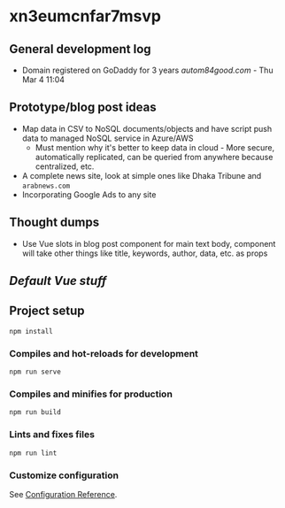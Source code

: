 # xn3eumcnfar7msvp

## General development log
* Domain registered on GoDaddy for 3 years _autom84good.com_ - Thu Mar 4 11:04

## Prototype/blog post ideas
* Map data in CSV to NoSQL documents/objects and have script push data to managed NoSQL service in Azure/AWS
  * Must mention why it's better to keep data in cloud - More secure, automatically replicated, can be queried from anywhere because centralized, etc.
* A complete news site, look at simple ones like Dhaka Tribune and `arabnews.com`
* Incorporating Google Ads to any site

## Thought dumps
* Use Vue slots in blog post component for main text body, component will take other things like title, keywords, author, data, etc. as props

## _Default Vue stuff_
## Project setup
```
npm install
```

### Compiles and hot-reloads for development
```
npm run serve
```

### Compiles and minifies for production
```
npm run build
```

### Lints and fixes files
```
npm run lint
```

### Customize configuration
See [Configuration Reference](https://cli.vuejs.org/config/).
